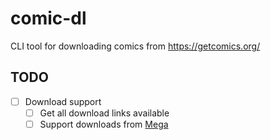# comic-dl
CLI tool for downloading comics from https://getcomics.org/


## TODO

- [ ] Download support
  - [ ] Get all download links available
  - [ ] Support downloads from [Mega](https://pypi.org/project/mega.py/)
